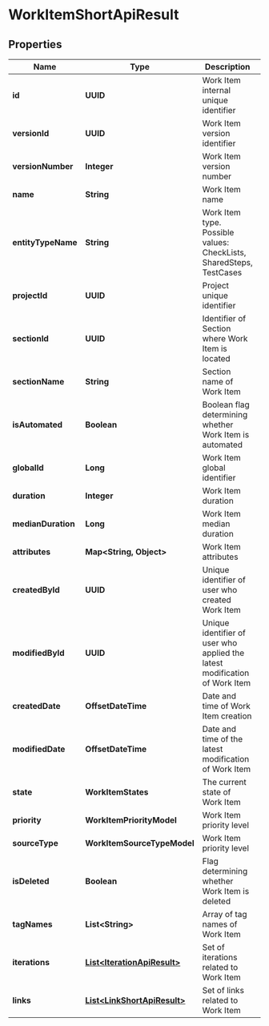 

# WorkItemShortApiResult


## Properties

| Name | Type | Description | Notes |
|------------ | ------------- | ------------- | -------------|
|**id** | **UUID** | Work Item internal unique identifier |  |
|**versionId** | **UUID** | Work Item version identifier |  |
|**versionNumber** | **Integer** | Work Item version number |  |
|**name** | **String** | Work Item name |  |
|**entityTypeName** | **String** | Work Item type. Possible values: CheckLists, SharedSteps, TestCases |  |
|**projectId** | **UUID** | Project unique identifier |  |
|**sectionId** | **UUID** | Identifier of Section where Work Item is located |  |
|**sectionName** | **String** | Section name of Work Item |  |
|**isAutomated** | **Boolean** | Boolean flag determining whether Work Item is automated |  |
|**globalId** | **Long** | Work Item global identifier |  |
|**duration** | **Integer** | Work Item duration |  |
|**medianDuration** | **Long** | Work Item median duration |  [optional] |
|**attributes** | **Map&lt;String, Object&gt;** | Work Item attributes |  [optional] |
|**createdById** | **UUID** | Unique identifier of user who created Work Item |  |
|**modifiedById** | **UUID** | Unique identifier of user who applied the latest modification of Work Item |  [optional] |
|**createdDate** | **OffsetDateTime** | Date and time of Work Item creation |  [optional] |
|**modifiedDate** | **OffsetDateTime** | Date and time of the latest modification of Work Item |  [optional] |
|**state** | **WorkItemStates** | The current state of Work Item |  |
|**priority** | **WorkItemPriorityModel** | Work Item priority level |  |
|**sourceType** | **WorkItemSourceTypeModel** | Work Item priority level |  |
|**isDeleted** | **Boolean** | Flag determining whether Work Item is deleted |  |
|**tagNames** | **List&lt;String&gt;** | Array of tag names of Work Item |  [optional] |
|**iterations** | [**List&lt;IterationApiResult&gt;**](IterationApiResult.md) | Set of iterations related to Work Item |  |
|**links** | [**List&lt;LinkShortApiResult&gt;**](LinkShortApiResult.md) | Set of links related to Work Item |  |



